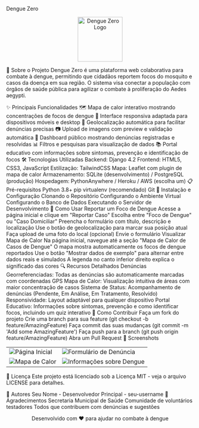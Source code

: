 Dengue Zero
<p align="center"> <img src="https://github.com/your-username/DengueZero/raw/main/reports/static/reports/images/mosquito.png" alt="Dengue Zero Logo" width="120"> </p>
🦟 Sobre o Projeto
Dengue Zero é uma plataforma web colaborativa para combate à dengue, permitindo que cidadãos reportem focos do mosquito e casos da doença em sua região. O sistema visa conectar a população com órgãos de saúde pública para agilizar o combate à proliferação do Aedes aegypti.

✨ Principais Funcionalidades
🗺️ Mapa de calor interativo mostrando concentrações de focos de dengue
📱 Interface responsiva adaptada para dispositivos móveis e desktop
📍 Geolocalização automática para facilitar denúncias precisas
📷 Upload de imagens com preview e validação automática
🔔 Dashboard público mostrando denúncias registradas e resolvidas
📊 Filtros e pesquisas para visualização de dados
📚 Portal educativo com informações sobre sintomas, prevenção e identificação de focos
🛠️ Tecnologias Utilizadas
Backend: Django 4.2
Frontend: HTML5, CSS3, JavaScript
Estilização: TailwindCSS
Mapa: Leaflet com plugin de mapa de calor
Armazenamento: SQLite (desenvolvimento) / PostgreSQL (produção)
Hospedagem: PythonAnywhere / Heroku / AWS (escolha um)
📋 Pré-requisitos
Python 3.8+
pip
virtualenv (recomendado)
Git
🚀 Instalação e Configuração
Clonando o Repositório
Configurando o Ambiente Virtual
Configurando o Banco de Dados
Executando o Servidor de Desenvolvimento
📱 Como Usar
Reportar um Foco de Dengue
Acesse a página inicial e clique em "Reportar Caso"
Escolha entre "Foco de Dengue" ou "Caso Domiciliar"
Preencha o formulário com título, descrição e localização
Use o botão de geolocalização para marcar sua posição atual
Faça upload de uma foto do local (opcional)
Envie o formulário
Visualizar Mapa de Calor
Na página inicial, navegue até a seção "Mapa de Calor de Casos de Dengue"
O mapa mostra automaticamente os focos de dengue reportados
Use o botão "Mostrar dados de exemplo" para alternar entre dados reais e simulados
A legenda no canto inferior direito explica o significado das cores
🔍 Recursos Detalhados
Denúncias Georreferenciadas: Todas as denúncias são automaticamente marcadas com coordenadas GPS
Mapa de Calor: Visualização intuitiva de áreas com maior concentração de casos
Sistema de Status: Acompanhamento de denúncias (Pendente, Em Análise, Em Tratamento, Resolvido)
Responsividade: Layout adaptável para qualquer dispositivo
Portal Educativo: Informações sobre sintomas, prevenção e como identificar focos, incluindo um quiz interativo
🤝 Como Contribuir
Faça um fork do projeto
Crie uma branch para sua feature (git checkout -b feature/AmazingFeature)
Faça commit das suas mudanças (git commit -m 'Add some AmazingFeature')
Faça push para a branch (git push origin feature/AmazingFeature)
Abra um Pull Request
📸 Screenshots
<table> <tr> <td><img src="https://via.placeholder.com/400x250?text=Página+Inicial" alt="Página Inicial"></td> <td><img src="https://via.placeholder.com/400x250?text=Formulário+de+Denúncia" alt="Formulário de Denúncia"></td> </tr> <tr> <td><img src="https://via.placeholder.com/400x250?text=Mapa+de+Calor" alt="Mapa de Calor"></td> <td><img src="https://via.placeholder.com/400x250?text=Informações+sobre+Dengue" alt="Informações sobre Dengue"></td> </tr> </table>
📄 Licença
Este projeto está licenciado sob a Licença MIT - veja o arquivo LICENSE para detalhes.

👥 Autores
Seu Nome - Desenvolvedor Principal - seu-username
🙏 Agradecimentos
Secretaria Municipal de Saúde
Comunidade de voluntários testadores
Todos que contribuem com denúncias e sugestões
<p align="center"> Desenvolvido com ❤️ para ajudar no combate à dengue </p>